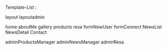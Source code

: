 Template-List :

layout
layoutadmin

home
aboutMe
gallery
products
resa
formNewUser
formConnect
NewsList
NewsDetail
Contact

adminProductsManager
adminNewsManager
adminResa
